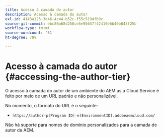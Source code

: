```yaml
---
title: Acesso à camada do autor
description: Acesso à camada do autor
exl-id: 4143a125-3d46-4c44-b52c-f55c5194fb9c
source-git-commit: ebc80a68d250ce5e95657f42419e6b40b843f25b
workflow-type: tm+mt
source-wordcount: '51'
ht-degree: 78%

---
```


# Acesso à camada do autor {#accessing-the-author-tier}

O acesso à camada do autor de um ambiente do AEM as a Cloud Service é feito por meio de um URL padrão e não personalizável.

No momento, o formato do URL é o seguinte:

* `https://author-p[Program ID]-e[EnvironmentID].adobeaemcloud.com/`

Não há suporte para nomes de domínio personalizados para a camada de autor de AEM.
